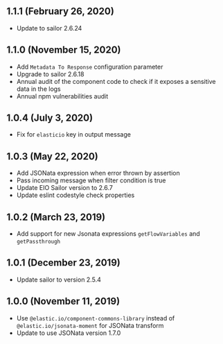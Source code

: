 ## 1.1.1 (February 26, 2020)

* Update to sailor 2.6.24

## 1.1.0 (November 15, 2020)

* Add `Metadata To Response` configuration parameter
* Upgrade to sailor 2.6.18
* Annual audit of the component code to check if it exposes a sensitive data in the logs
* Annual npm vulnerabilities audit

## 1.0.4 (July 3, 2020)

* Fix for `elasticio` key in output message

## 1.0.3 (May 22, 2020)

* Add JSONata expression when error thrown by assertion
* Pass incoming message when filter condition is true
* Update EIO Sailor version to 2.6.7
* Update eslint codestyle check properties

## 1.0.2 (March 23, 2019)

* Add support for new Jsonata expressions `getFlowVariables` and `getPassthrough`

## 1.0.1 (December 23, 2019)

* Update sailor to version 2.5.4

## 1.0.0 (November 11, 2019)

* Use `@elastic.io/component-commons-library` instead of `@elastic.io/jsonata-moment` for JSONata transform
* Update to use JSONata version 1.7.0
